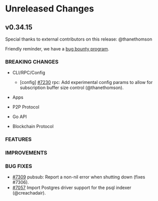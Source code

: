 # Unreleased Changes

## v0.34.15

Special thanks to external contributors on this release: @thanethomson

Friendly reminder, we have a [bug bounty program](https://hackerone.com/tendermint).

### BREAKING CHANGES

- CLI/RPC/Config

  - [config] [\#7230](https://github.com/tendermint/tendermint/issues/7230) rpc: Add experimental config params to allow for subscription buffer size control (@thanethomson).

- Apps

- P2P Protocol

- Go API

- Blockchain Protocol

### FEATURES

### IMPROVEMENTS

### BUG FIXES

- [\#7309](https://github.com/tendermint/tendermint/issues/7309) pubsub: Report a non-nil error when shutting down (fixes #7306).
- [\#7057](https://github.com/tendermint/tendermint/pull/7057) Import Postgres driver support for the psql indexer (@creachadair).
